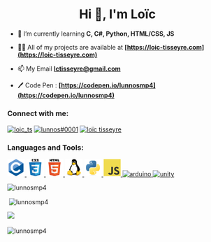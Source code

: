 <h1 align="center">Hi 👋, I'm Loïc</h1>

- 🌱 I’m currently learning **C, C#, Python, HTML/CSS, JS**

- 👨‍💻 All of my projects are available at **[https://loic-tisseyre.com](https://loic-tisseyre.com)**

- 📫 My Email **lctisseyre@gmail.com**

 - 🖊️ Code Pen : **[https://codepen.io/lunnosmp4](https://codepen.io/lunnosmp4)**

<h3 align="left">Connect with me:</h3>
<p align="left">
<a href="https://instagram.com/loic_ts" target="blank"><img align="center" src="https://raw.githubusercontent.com/rahuldkjain/github-profile-readme-generator/master/src/images/icons/Social/instagram.svg" alt="loic_ts" height="30" width="40" /></a>
<a href="https://discordapp.com/users/302068613987434497" target="blank"><img align="center" src="https://raw.githubusercontent.com/rahuldkjain/github-profile-readme-generator/master/src/images/icons/Social/discord.svg" alt="lunnos#0001" height="30" width="40" /></a>
<a href="https://www.linkedin.com/in/lo%C3%AFc-tisseyre-71a38522a/" target="blank"><img align="center" src="https://raw.githubusercontent.com/rahuldkjain/github-profile-readme-generator/master/src/images/icons/Social/linked-in-alt.svg" alt="loïc tisseyre" height="30" width="40" /></a></a>
</p>

<h3 align="left">Languages and Tools:</h3>
<p align="left"> <a href="https://www.cprogramming.com/" target="_blank" rel="noreferrer"> <img src="https://raw.githubusercontent.com/devicons/devicon/master/icons/c/c-original.svg" alt="c" width="40" height="40"/> </a> <a href="https://www.w3schools.com/css/" target="_blank" rel="noreferrer"> <img src="https://raw.githubusercontent.com/devicons/devicon/master/icons/css3/css3-original-wordmark.svg" alt="css3" width="40" height="40"/> </a> <a href="https://www.w3.org/html/" target="_blank" rel="noreferrer"> <img src="https://raw.githubusercontent.com/devicons/devicon/master/icons/html5/html5-original-wordmark.svg" alt="html5" width="40" height="40"/> </a> <a href="https://www.linux.org/" target="_blank" rel="noreferrer"> <img src="https://raw.githubusercontent.com/devicons/devicon/master/icons/linux/linux-original.svg" alt="linux" width="40" height="40"/> </a> <a href="https://www.python.org" target="_blank" rel="noreferrer"> <img src="https://raw.githubusercontent.com/devicons/devicon/master/icons/python/python-original.svg" alt="python" width="40" height="40"/> </a> <a href="https://www.javascript.com/" target="_blank" rel="noreferrer"> <img src="https://raw.githubusercontent.com/devicons/devicon/master/icons/javascript/javascript-original.svg" alt="javascript" width="40" height="40"/> </a> <a href="https://www.arduino.cc/" target="_blank" rel="noreferrer"> <img src="https://cdn.worldvectorlogo.com/logos/arduino-1.svg" alt="arduino" width="40" height="40"/> </a> <a href="https://unity.com/" target="_blank" rel="noreferrer"> <img src="https://www.vectorlogo.zone/logos/unity3d/unity3d-icon.svg" alt="unity" width="40" height="40"/> </a> </p>

<p align="left"> <img src="https://komarev.com/ghpvc/?username=lunnosmp4&label=Profile%20views&color=0e75b6&style=flat" alt="lunnosmp4" /> </p>
<p>&nbsp;<img align="center" src="https://github-readme-stats.vercel.app/api?username=lunnosmp4&show_icons=true&count_private=true&theme=dark&locale=en" alt="lunnosmp4" /></p>
<p><img src="https://github-readme-stats.vercel.app/api/top-langs/?username=lunnosmp4&langs_count=10&layout=compact&theme=dark" /></p>
<p><img align="center" src="https://github-readme-streak-stats.herokuapp.com/?user=lunnosmp4&count_private=true&theme=dark" alt="lunnosmp4" /></p>
